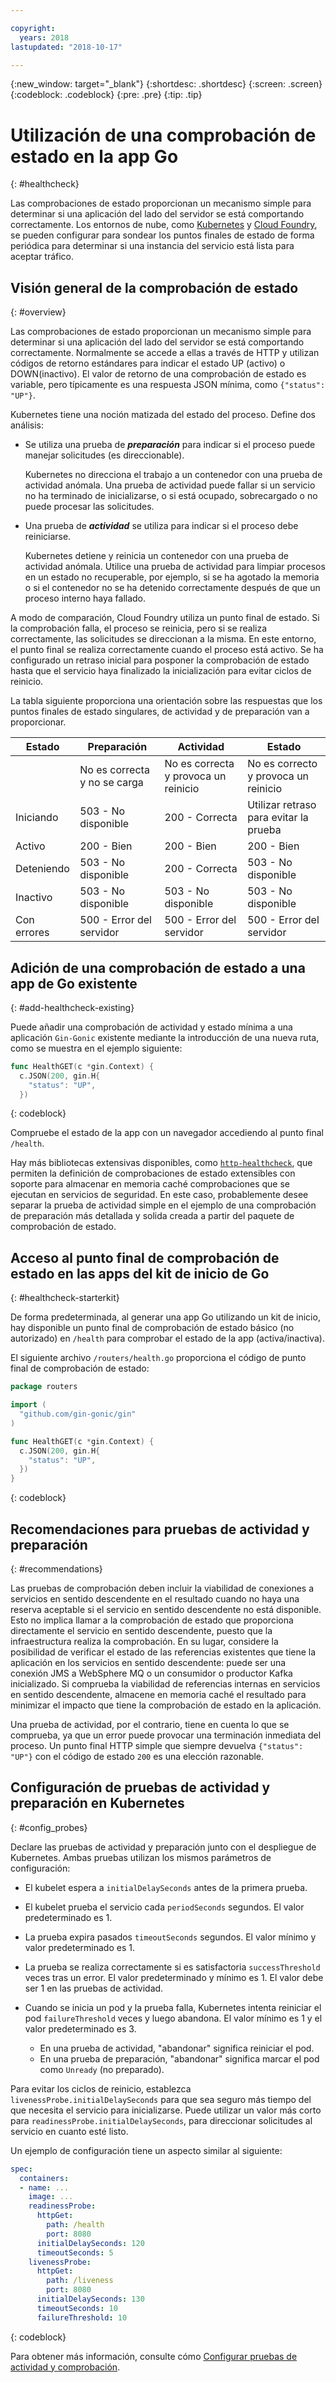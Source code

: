 ```yaml
---

copyright:
  years: 2018
lastupdated: "2018-10-17"

---
```


{:new_window: target="_blank"}
{:shortdesc: .shortdesc}
{:screen: .screen}
{:codeblock: .codeblock}
{:pre: .pre}
{:tip: .tip}

# Utilización de una comprobación de estado en la app Go
{: #healthcheck}

Las comprobaciones de estado proporcionan un mecanismo simple para determinar si una aplicación del lado del servidor se está comportando correctamente. Los entornos de nube, como [Kubernetes](https://www.ibm.com/cloud/container-service) y [Cloud Foundry](https://www.ibm.com/cloud/cloud-foundry), se pueden configurar para sondear los puntos finales de estado de forma periódica para determinar si una instancia del servicio está lista para aceptar tráfico.

## Visión general de la comprobación de estado
{: #overview}

Las comprobaciones de estado proporcionan un mecanismo simple para determinar si una aplicación del lado del servidor se está comportando correctamente. Normalmente se accede a ellas a través de HTTP y utilizan códigos de retorno estándares para indicar el estado UP (activo) o DOWN(inactivo). El valor de retorno de una comprobación de estado es variable, pero típicamente es una respuesta JSON mínima, como `{"status": "UP"}`.

Kubernetes tiene una noción matizada del estado del proceso. Define dos análisis:

- Se utiliza una prueba de _**preparación**_ para indicar si el proceso puede manejar solicitudes (es direccionable).

  Kubernetes no direcciona el trabajo a un contenedor con una prueba de actividad anómala. Una prueba de actividad puede fallar si un servicio no ha terminado de inicializarse, o si está ocupado, sobrecargado o no puede procesar las solicitudes.

- Una prueba de _**actividad**_ se utiliza para indicar si el proceso debe reiniciarse.

  Kubernetes detiene y reinicia un contenedor con una prueba de actividad anómala. Utilice una prueba de actividad para limpiar procesos en un estado no recuperable, por ejemplo, si se ha agotado la memoria o si el contenedor no se ha detenido correctamente después de que un proceso interno haya fallado.

A modo de comparación, Cloud Foundry utiliza un punto final de estado. Si la comprobación falla, el proceso se reinicia, pero si se realiza correctamente, las solicitudes se direccionan a la misma. En este entorno, el punto final se realiza correctamente cuando el proceso está activo. Se ha configurado un retraso inicial para posponer la comprobación de estado hasta que el servicio haya finalizado la inicialización para evitar ciclos de reinicio.

La tabla siguiente proporciona una orientación sobre las respuestas que los puntos finales de estado singulares, de actividad y de preparación van a proporcionar.

| Estado    | Preparación                   | Actividad                   | Estado                    |
|----------|-----------------------------|----------------------------|---------------------------|
|          | No es correcta y no se carga       | No es correcta y provoca un reinicio      | No es correcto y provoca un reinicio     |
| Iniciando | 503 - No disponible           | 200 - Correcta                   | Utilizar retraso para evitar la prueba   |
| Activo       | 200 - Bien                    | 200 - Bien                   | 200 - Bien                  |
| Deteniendo | 503 - No disponible           | 200 - Correcta                   | 503 - No disponible         |
| Inactivo     | 503 - No disponible           | 503 - No disponible          | 503 - No disponible         |
| Con errores  | 500 - Error del servidor          | 500 - Error del servidor         | 500 - Error del servidor        |

## Adición de una comprobación de estado a una app de Go existente
{: #add-healthcheck-existing}

Puede añadir una comprobación de actividad y estado mínima a una aplicación `Gin-Gonic` existente mediante la introducción de una nueva ruta, como se muestra en el ejemplo siguiente:
```go
func HealthGET(c *gin.Context) {
  c.JSON(200, gin.H{
    "status": "UP",
  })
```
{: codeblock}

Compruebe el estado de la app con un navegador accediendo al punto final `/health`.

Hay más bibliotecas extensivas disponibles, como [`http-healthcheck`](https://github.com/robzienert/http-healthcheck), que permiten la definición de comprobaciones de estado extensibles con soporte para almacenar en memoria caché comprobaciones que se ejecutan en servicios de seguridad. En este caso, probablemente desee separar la prueba de actividad simple en el ejemplo de una comprobación de preparación más detallada y solida creada a partir del paquete de comprobación de estado.

## Acceso al punto final de comprobación de estado en las apps del kit de inicio de Go
{: #healthcheck-starterkit}

De forma predeterminada, al generar una app Go utilizando un kit de inicio, hay disponible un punto final de comprobación de estado básico (no autorizado) en `/health` para comprobar el estado de la app (activa/inactiva).

El siguiente archivo `/routers/health.go` proporciona el código de punto final de comprobación de estado:
```go
package routers

import (
  "github.com/gin-gonic/gin"
)

func HealthGET(c *gin.Context) {
  c.JSON(200, gin.H{
    "status": "UP",
  })
}
```
{: codeblock}

## Recomendaciones para pruebas de actividad y preparación
{: #recommendations}

Las pruebas de comprobación deben incluir la viabilidad de conexiones a servicios en sentido descendente en el resultado cuando no haya una reserva aceptable si el servicio en sentido descendente no está disponible. Esto no implica llamar a la comprobación de estado que proporciona directamente el servicio en sentido descendente, puesto que la infraestructura realiza la comprobación. En su lugar, considere la posibilidad de verificar el estado de las referencias existentes que tiene la aplicación en los servicios en sentido descendente: puede ser una conexión JMS a WebSphere MQ o un consumidor o productor Kafka inicializado. Si comprueba la viabilidad de referencias internas en servicios en sentido descendente, almacene en memoria caché el resultado para minimizar el impacto que tiene la comprobación de estado en la aplicación.

Una prueba de actividad, por el contrario, tiene en cuenta lo que se comprueba, ya que un error puede provocar una terminación inmediata del proceso. Un punto final HTTP simple que siempre devuelva `{"status": "UP"}` con el código de estado `200` es una elección razonable.

## Configuración de pruebas de actividad y preparación en Kubernetes
{: #config_probes}

Declare las pruebas de actividad y preparación junto con el despliegue de Kubernetes. Ambas pruebas utilizan los mismos parámetros de configuración:

* El kubelet espera a `initialDelaySeconds` antes de la primera prueba.

* El kubelet prueba el servicio cada `periodSeconds` segundos. El valor predeterminado es 1.

* La prueba expira pasados `timeoutSeconds` segundos. El valor mínimo y valor predeterminado es 1.

* La prueba se realiza correctamente si es satisfactoria `successThreshold` veces tras un error. El valor predeterminado y mínimo es 1. El valor debe ser 1 en las pruebas de actividad.

* Cuando se inicia un pod y la prueba falla, Kubernetes intenta reiniciar el pod `failureThreshold` veces y luego abandona. El valor mínimo es 1 y el valor predeterminado es 3.
    - En una prueba de actividad, "abandonar" significa reiniciar el pod.
    - En una prueba de preparación, "abandonar" significa marcar el pod como `Unready` (no preparado).

Para evitar los ciclos de reinicio, establezca `livenessProbe.initialDelaySeconds` para que sea seguro más tiempo del que necesita el servicio para inicializarse. Puede utilizar un valor más corto para `readinessProbe.initialDelaySeconds`, para direccionar solicitudes al servicio en cuanto esté listo.

Un ejemplo de configuración tiene un aspecto similar al siguiente:
```yaml
spec:
  containers:
  - name: ...
    image: ...
    readinessProbe:
      httpGet:
        path: /health
        port: 8080
      initialDelaySeconds: 120
      timeoutSeconds: 5
    livenessProbe:
      httpGet:
        path: /liveness
        port: 8080
      initialDelaySeconds: 130
      timeoutSeconds: 10
      failureThreshold: 10
```
{: codeblock}

Para obtener más información, consulte cómo [Configurar pruebas de actividad y comprobación](https://kubernetes.io/docs/tasks/configure-pod-container/configure-liveness-readiness-probes/).

